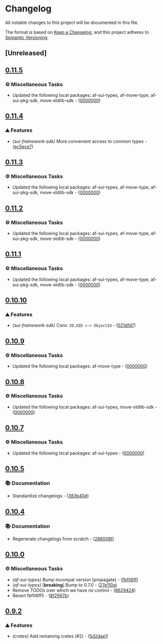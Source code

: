 # Changelog

All notable changes to this project will be documented in this file.

The format is based on [Keep a Changelog](https://keepachangelog.com/en/1.0.0/),
and this project adheres to [Semantic Versioning](https://semver.org/spec/v2.0.0.html).


## [Unreleased]

## [0.11.5](https://github.com/AftermathFinance/aftermath-sdk-rust/compare/sui-framework-sdk-v0.11.4...sui-framework-sdk-v0.11.5)

### ⚙️ Miscellaneous Tasks

- Updated the following local packages: af-sui-types, af-move-type, af-sui-pkg-sdk, move-stdlib-sdk - ([0000000](https://github.com/AftermathFinance/aftermath-sdk-rust/commit/0000000))


## [0.11.4](https://github.com/AftermathFinance/aftermath-sdk-rust/compare/sui-framework-sdk-v0.11.3...sui-framework-sdk-v0.11.4)

### ⛰️ Features

- *(sui-framework-sdk)* More convenient access to common types - ([ec5ece7](https://github.com/AftermathFinance/aftermath-sdk-rust/commit/ec5ece7c01086ffe9e8963c001d0c12c0f8d45b2))


## [0.11.3](https://github.com/AftermathFinance/aftermath-sdk-rust/compare/sui-framework-sdk-v0.11.2...sui-framework-sdk-v0.11.3)

### ⚙️ Miscellaneous Tasks

- Updated the following local packages: af-sui-types, af-move-type, af-sui-pkg-sdk, move-stdlib-sdk - ([0000000](https://github.com/AftermathFinance/aftermath-sdk-rust/commit/0000000))


## [0.11.2](https://github.com/AftermathFinance/aftermath-sdk-rust/compare/sui-framework-sdk-v0.11.1...sui-framework-sdk-v0.11.2)

### ⚙️ Miscellaneous Tasks

- Updated the following local packages: af-sui-types, af-move-type, af-sui-pkg-sdk, move-stdlib-sdk - ([0000000](https://github.com/AftermathFinance/aftermath-sdk-rust/commit/0000000))


## [0.11.1](https://github.com/AftermathFinance/aftermath-sdk-rust/compare/sui-framework-sdk-v0.11.0...sui-framework-sdk-v0.11.1)

### ⚙️ Miscellaneous Tasks

- Updated the following local packages: af-sui-types, af-move-type, af-sui-pkg-sdk, move-stdlib-sdk - ([0000000](https://github.com/AftermathFinance/aftermath-sdk-rust/commit/0000000))


## [0.10.10](https://github.com/AftermathFinance/aftermath-sdk-rust/compare/sui-framework-sdk-v0.10.9...sui-framework-sdk-v0.10.10)

### ⛰️ Features

- *(sui-framework-sdk)* Conv. `ID,UID <-> ObjectId` - ([021dfd7](https://github.com/AftermathFinance/aftermath-sdk-rust/commit/021dfd7182e75cb84dd74cc3bde255cecb260978))


## [0.10.9](https://github.com/AftermathFinance/aftermath-sdk-rust/compare/sui-framework-sdk-v0.10.8...sui-framework-sdk-v0.10.9)

### ⚙️ Miscellaneous Tasks

- Updated the following local packages: af-move-type - ([0000000](https://github.com/AftermathFinance/aftermath-sdk-rust/commit/0000000))


## [0.10.8](https://github.com/AftermathFinance/aftermath-sdk-rust/compare/sui-framework-sdk-v0.10.7...sui-framework-sdk-v0.10.8)

### ⚙️ Miscellaneous Tasks

- Updated the following local packages: af-sui-types, move-stdlib-sdk - ([0000000](https://github.com/AftermathFinance/aftermath-sdk-rust/commit/0000000))


## [0.10.7](https://github.com/AftermathFinance/aftermath-sdk-rust/compare/sui-framework-sdk-v0.10.6...sui-framework-sdk-v0.10.7)

### ⚙️ Miscellaneous Tasks

- Updated the following local packages: af-sui-types - ([0000000](https://github.com/AftermathFinance/aftermath-sdk-rust/commit/0000000))


## [0.10.5](https://github.com/AftermathFinance/aftermath-sdk-rust/compare/sui-framework-sdk-v0.10.4...sui-framework-sdk-v0.10.5)

### 📚 Documentation

- Standardize changelogs - ([383b40d](https://github.com/AftermathFinance/aftermath-sdk-rust/commit/383b40d75c38f637aafe06438673f71e1c57d432))


## [0.10.4](https://github.com/AftermathFinance/aftermath-sdk-rust/compare/sui-framework-sdk-v0.10.3...sui-framework-sdk-v0.10.4)

### 📚 Documentation

- Regenerate changelogs from scratch - ([288008f](https://github.com/AftermathFinance/aftermath-sdk-rust/commit/288008f5b60193ea34b765d8ad605cf4f25207e9))

## [0.10.0](https://github.com/AftermathFinance/aftermath-sdk-rust/compare/sui-framework-sdk-v0.9.2...sui-framework-sdk-v0.10.0)

### ⚙️ Miscellaneous Tasks

- *(af-sui-types)* Bump incompat version [propagate] - ([fbf06ff](https://github.com/AftermathFinance/aftermath-sdk-rust/commit/fbf06ff5b383d73297a7595b6a4ca7300bdbfbd2))
- *(af-sui-types)* [**breaking**] Bump to 0.7.0 - ([27e110a](https://github.com/AftermathFinance/aftermath-sdk-rust/commit/27e110a9455d4a1b9c4d9c1a9e4e0c85728a1e96))
- Remove TODOs over which we have no control - ([8629424](https://github.com/AftermathFinance/aftermath-sdk-rust/commit/8629424525f2fdba504740c1cce728a48d8959dc))
- Revert fbf06ff5 - ([8f2567b](https://github.com/AftermathFinance/aftermath-sdk-rust/commit/8f2567b6efd2924092cb5a5a382a5cabeaf7fafd))

## [0.9.2](https://github.com/AftermathFinance/aftermath-sdk-rust/compare/sui-framework-sdk-v0.9.0...sui-framework-sdk-v0.9.2)

### ⛰️ Features

- *(crates)* Add remaining crates (#2) - ([5d2dae1](https://github.com/AftermathFinance/aftermath-sdk-rust/commit/5d2dae1392de8ed6a5af63a0e559bd3416112b35))

<!-- generated by git-cliff -->
